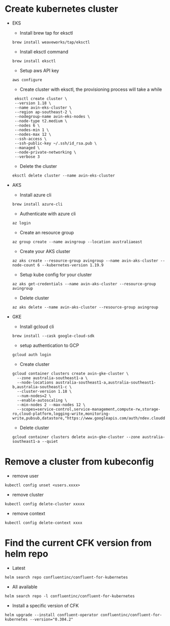 # Create kubernetes cluster 
  * EKS
    * Install brew tap for eksctl
    ```
    brew install weaveworks/tap/eksctl
    ```
    * Install eksctl command
    ```
    brew install eksctl
    ```
    * Setup aws API key
    ```
    aws configure
    ```
    * Create cluster with eksctl, the provisioning process will take a while
    ```
     eksctl create cluster \
     --version 1.18 \
     --name avin-eks-cluster \
     --region ap-southeast-2 \
     --nodegroup-name avin-eks-nodes \
     --node-type t2.medium \
     --nodes 6 \
     --nodes-min 1 \
     --nodes-max 12 \
     --ssh-access \
     --ssh-public-key ~/.ssh/id_rsa.pub \
     --managed \
     --node-private-networking \
     --verbose 3
    ```
    * Delete the cluster
    ```
    eksctl delete cluster --name avin-eks-cluster
    ```

  * AKS
    * Install azure cli
    ```
    brew install azure-cli
    ```
    * Authenticate with azure cli
    ```
    az login
    ```
    * Create an resource group
    ```
    az group create --name avingroup --location australiaeast
    ```
    * Create your AKS cluster
    ```
    az aks create --resource-group avingroup --name avin-aks-cluster --node-count 6 --kubernetes-version 1.19.9
    ```
    * Setup kube config for your cluster
    ```
    az aks get-credentials --name avin-aks-cluster --resource-group avingroup
    ```
    * Delete cluster
    ```
    az aks delete --name avin-aks-cluster --resource-group avingroup
    ```

  * GKE 
    * Install gcloud cli
    ```
    brew install --cask google-cloud-sdk
    ```
    * setup authentication to GCP
    ```
    gcloud auth login
    ```
    * Create cluster
    ```
    gcloud container clusters create avin-gke-cluster \
      --zone australia-southeast1-a \
      --node-locations australia-southeast1-a,australia-southeast1-b,australia-southeast1-c \
      --cluster-version 1.18 \
      --num-nodes=2 \
      --enable-autoscaling \
      --min-nodes 2 --max-nodes 12 \
      --scopes=service-control,service-management,compute-rw,storage-ro,cloud-platform,logging-write,monitoring-write,pubsub,datastore,"https://www.googleapis.com/auth/ndev.clouddns.readwrite"
    ```

    * Delete cluster
    ```
    gcloud container clusters delete avin-gke-cluster --zone australia-southeast1-a --quiet
    ```


# Remove a cluster from kubeconfig
  * remove user
  ```
  kubectl config unset <users.xxxx>
  ```
  * remove cluster
  ```
  kubectl config delete-cluster xxxxx
  ```
  * remove context
  ```
  kubectl config delete-context xxxx
  ```

# Find the current CFK version from helm repo
  * Latest 
  ```
  helm search repo confluentinc/confluent-for-kubernetes
  ```
  * All available
  ```
  helm search repo -l confluentinc/confluent-for-kubernetes
  ```
  * Install a specific version of CFK
  ```
  helm upgrade --install confluent-operator confluentinc/confluent-for-kubernetes --version="0.304.2"
  ```



